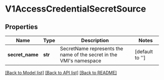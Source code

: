# V1AccessCredentialSecretSource

## Properties
Name | Type | Description | Notes
------------ | ------------- | ------------- | -------------
**secret_name** | **str** | SecretName represents the name of the secret in the VMI&#39;s namespace | [default to '']

[[Back to Model list]](../README.md#documentation-for-models) [[Back to API list]](../README.md#documentation-for-api-endpoints) [[Back to README]](../README.md)


